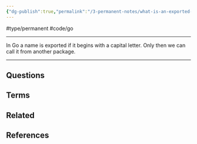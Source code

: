 ```yaml
---
{"dg-publish":true,"permalink":"/3-permanent-notes/what-is-an-exported-name-in-go/"}
---
```


#type/permanent #code/go 

---
In Go a name is exported if it begins with a capital letter. Only then we can call it from another package.

---
## Questions
## Terms
## Related
## References